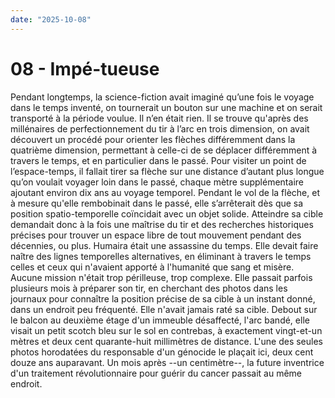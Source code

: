 ```yaml
---
date: "2025-10-08"
---
```


# 08 - Impé-tueuse

Pendant longtemps, la science-fiction avait imaginé qu’une fois le voyage dans le temps inventé, on tournerait un bouton sur une machine et on serait transporté à la période voulue. Il n’en était rien. Il se trouve qu'après des millénaires de perfectionnement du tir à l’arc en trois dimension, on avait découvert un procédé pour orienter les flèches différemment dans la quatrième dimension, permettant à celle-ci de se déplacer différemment à travers le temps, et en particulier dans le passé. Pour visiter un point de l’espace-temps, il fallait tirer sa flèche sur une distance d’autant plus longue qu’on voulait voyager loin dans le passé, chaque mètre supplémentaire ajoutant environ dix ans au voyage temporel. Pendant le vol de la flèche, et à mesure qu'elle rembobinait dans le passé, elle s’arrêterait dès que sa position spatio-temporelle coïncidait avec un objet solide. Atteindre sa cible demandait donc à la fois une maîtrise du tir et des recherches historiques précises pour trouver un espace libre de tout mouvement pendant des décennies, ou plus.  Humaira était une assassine du temps. Elle devait faire naître des lignes temporelles alternatives, en éliminant à travers le temps celles et ceux qui n'avaient apporté à l'humanité que sang et misère. Aucune mission n'était trop périlleuse, trop complexe. Elle passait parfois plusieurs mois à préparer son tir, en cherchant des photos dans les journaux pour connaître la position précise de sa cible à un instant donné, dans un endroit peu fréquenté. Elle n'avait jamais raté sa cible. Debout sur le balcon au deuxième étage d'un immeuble désaffecté, l'arc bandé, elle visait un petit scotch bleu sur le sol en contrebas, à exactement vingt-et-un mètres et deux cent quarante-huit millimètres de distance. L'une des seules photos horodatées du responsable d'un génocide le plaçait ici, deux cent douze ans auparavant. Un mois après --un centimètre--, la future inventrice d'un traitement révolutionnaire pour guérir du cancer passait au même endroit.
